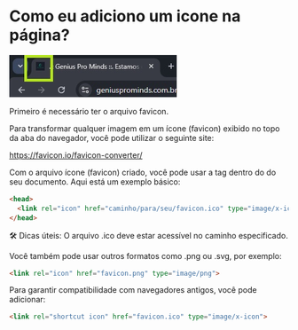 # Como eu adiciono um icone na página?

![Logo](assets/adicionar-icone-pagina.jpg)

Primeiro é necessário ter o arquivo favicon.

Para transformar qualquer imagem em um ícone (favicon) exibido no topo da aba do navegador, você pode utilizar o seguinte site:

https://favicon.io/favicon-converter/

Com o arquivo ícone (favicon) criado, você pode usar a tag <link> dentro do <head> do seu documento. Aqui está um exemplo básico:

```html
<head>
  <link rel="icon" href="caminho/para/seu/favicon.ico" type="image/x-icon">
</head>
```


🛠️ Dicas úteis:
O arquivo .ico deve estar acessível no caminho especificado.

Você também pode usar outros formatos como .png ou .svg, por exemplo:

```html
<link rel="icon" href="favicon.png" type="image/png">
```

Para garantir compatibilidade com navegadores antigos, você pode adicionar:

```html
<link rel="shortcut icon" href="favicon.ico" type="image/x-icon">
```
